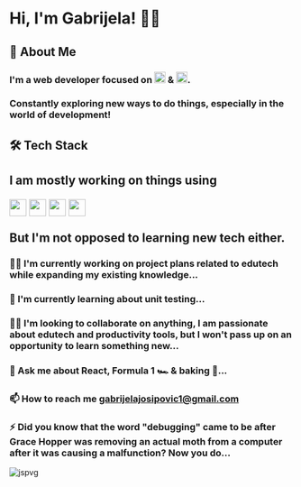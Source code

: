 # Hi, I'm Gabrijela! 👋🏻

## 🚀 About Me

<h3>I'm a web developer focused on <img src="https://api.iconify.design/teenyicons:javascript-outline.svg" alt="JavaScript" height="20"/> & <img src="https://api.iconify.design/teenyicons:typescript-outline.svg" alt="JavaScript" height="20"/>. </h3> 
<h3>Constantly exploring new ways to do things, especially in the world of development!</h3>

## 🛠 Tech Stack

<h2 align="left">
  <p>I am mostly working on things using</p>
  <img src="https://api.iconify.design/bxl:react.svg" height="30" />
  <img src="https://api.iconify.design/ph:file-html-light.svg" height="30" />
  <img src="https://api.iconify.design/ph:file-css-light.svg" height="30" />
  <img src="https://api.iconify.design/tabler:brand-bootstrap.svg" height="30" />
  <p>But I'm not opposed to learning new tech either.</p>
</h2>

### 👩‍💻 I'm currently working on project plans related to edutech while expanding my existing knowledge...

### 🧠 I'm currently learning about unit testing...

### 👯‍♀️ I'm looking to collaborate on anything, I am passionate about edutech and productivity tools, but I won't pass up on an opportunity to learn something new...

### 💬 Ask me about React, Formula 1 :racing_car: & baking :cookie:...

### 📫 How to reach me gabrijelajosipovic1@gmail.com

### ⚡️ Did you know that the word "debugging" came to be after Grace Hopper was removing an actual moth from a computer after it was causing a malfunction? Now you do...

<p><img align="left" src="https://github-readme-stats.vercel.app/api/top-langs?username=jspvg&show_icons=true&locale=en&layout=compact&theme=dark" alt="jspvg" /></p>

